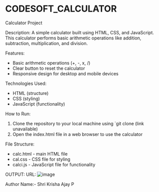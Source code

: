 # CODESOFT_CALCULATOR

Calculator Project

Description:
A simple calculator built using HTML, CSS, and JavaScript. This calculator performs basic arithmetic operations like addition, subtraction, multiplication, and division.

Features:

- Basic arithmetic operations (+, -, x, /)
- Clear button to reset the calculator
- Responsive design for desktop and mobile devices

Technologies Used:

- HTML (structure)
- CSS (styling)
- JavaScript (functionality)

How to Run:

1. Clone the repository to your local machine using `git clone (link unavailable)
2. Open the index.html file in a web browser to use the calculator

File Structure:

- calc.html - main HTML file
- cal.css - CSS file for styling
- calci.js - JavaScript file for functionality

OUTPUT:
      URL: ![image](https://github.com/user-attachments/assets/e4c2546c-e6aa-4326-9feb-ae3b9065f738)

Author Name:- 
      Shri Krisha Ajay P
